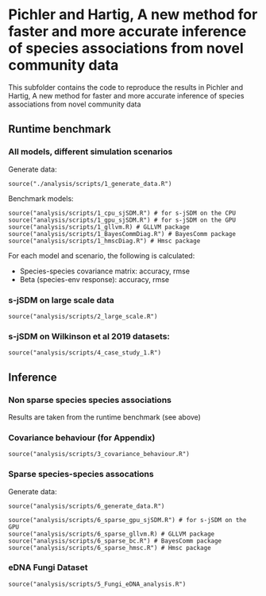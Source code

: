 # Pichler and Hartig, A new method for faster and more accurate inference of species associations from novel community data 

This subfolder contains the code to reproduce the results in Pichler and Hartig, A new method for faster and more accurate inference of species associations from novel community data 

## Runtime benchmark
### All models, different simulation scenarios
Generate data:
```{r}
source("./analysis/scripts/1_generate_data.R")
```
Benchmark models:
```{r}
source("analysis/scripts/1_cpu_sjSDM.R") # for s-jSDM on the CPU
source("analysis/scripts/1_gpu_sjSDM.R") # for s-jSDM on the GPU
source("analysis/scripts/1_gllvm.R) # GLLVM package
source("analysis/scripts/1_BayesCommDiag.R") # BayesComm package
source("analysis/scripts/1_hmscDiag.R") # Hmsc package
```
For each model and scenario, the following is calculated:
* Species-species covariance matrix: accuracy, rmse
* Beta (species-env response): accuracy, rmse

### s-jSDM on large scale data
```{r}
source("analysis/scripts/2_large_scale.R")
```
### s-jSDM on Wilkinson et al 2019 datasets:
```{r}
source("analysis/scripts/4_case_study_1.R")
```

## Inference
### Non sparse species species associations
Results are taken from the runtime benchmark (see above)

### Covariance behaviour (for Appendix)
```{r}
source("analysis/scripts/3_covariance_behaviour.R")
```
### Sparse species-species assocations

Generate data:
```{r}
source("analysis/scripts/6_generate_data.R")
```

```{r}
source("analysis/scripts/6_sparse_gpu_sjSDM.R") # for s-jSDM on the GPU
source("analysis/scripts/6_sparse_gllvm.R) # GLLVM package
source("analysis/scripts/6_sparse_bc.R") # BayesComm package
source("analysis/scripts/6_sparse_hmsc.R") # Hmsc package
```

### eDNA Fungi Dataset
```{r}
source("analysis/scripts/5_Fungi_eDNA_analysis.R")
```
